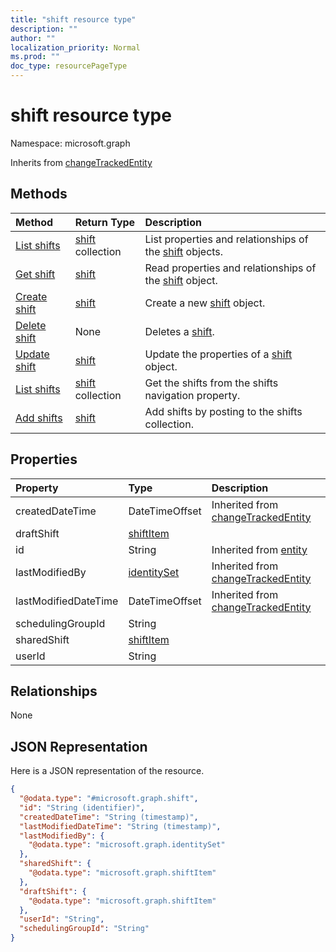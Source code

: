 ```yaml
---
title: "shift resource type"
description: ""
author: ""
localization_priority: Normal
ms.prod: ""
doc_type: resourcePageType
---
```


# shift resource type


Namespace: microsoft.graph




Inherits from [changeTrackedEntity](../resources/changetrackedentity.md)

## Methods
|Method|Return Type|Description|
|:---|:---|:---|
|[List shifts](../api/shift-list.md)|[shift](../resources/shift.md) collection|List properties and relationships of the [shift](../resources/shift.md) objects.|
|[Get shift](../api/shift-get.md)|[shift](../resources/shift.md)|Read properties and relationships of the [shift](../resources/shift.md) object.|
|[Create shift](../api/shift-create.md)|[shift](../resources/shift.md)|Create a new [shift](../resources/shift.md) object.|
|[Delete shift](../api/shift-delete.md)|None|Deletes a [shift](../resources/shift.md).|
|[Update shift](../api/shift-update.md)|[shift](../resources/shift.md)|Update the properties of a [shift](../resources/shift.md) object.|
|[List shifts](../api/schedule-list-shifts.md)|[shift](../resources/shift.md) collection|Get the shifts from the shifts navigation property.|
|[Add shifts](../api/schedule-post-shifts.md)|[shift](../resources/shift.md)|Add shifts by posting to the shifts collection.|

## Properties
|Property|Type|Description|
|:---|:---|:---|
|createdDateTime|DateTimeOffset| Inherited from [changeTrackedEntity](../resources/changetrackedentity.md)|
|draftShift|[shiftItem](../resources/shiftitem.md)||
|id|String| Inherited from [entity](../resources/entity.md)|
|lastModifiedBy|[identitySet](../resources/identityset.md)| Inherited from [changeTrackedEntity](../resources/changetrackedentity.md)|
|lastModifiedDateTime|DateTimeOffset| Inherited from [changeTrackedEntity](../resources/changetrackedentity.md)|
|schedulingGroupId|String||
|sharedShift|[shiftItem](../resources/shiftitem.md)||
|userId|String||

## Relationships
None

## JSON Representation
Here is a JSON representation of the resource.
<!-- {
  "blockType": "resource",
  "keyProperty": "id",
  "@odata.type": "microsoft.graph.shift",
  "baseType": "microsoft.graph.changeTrackedEntity",
  "openType": false
}
-->
``` json
{
  "@odata.type": "#microsoft.graph.shift",
  "id": "String (identifier)",
  "createdDateTime": "String (timestamp)",
  "lastModifiedDateTime": "String (timestamp)",
  "lastModifiedBy": {
    "@odata.type": "microsoft.graph.identitySet"
  },
  "sharedShift": {
    "@odata.type": "microsoft.graph.shiftItem"
  },
  "draftShift": {
    "@odata.type": "microsoft.graph.shiftItem"
  },
  "userId": "String",
  "schedulingGroupId": "String"
}
```

